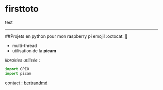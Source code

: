 # firsttoto
test

---

##Projets en python pour mon raspberry pi
emoji! :octocat:
:boar:

* multi-thread
* utilisation de la **picam**

_librairies utilisée_ :

```python
import GPIO
import picam
```

contact : [bertrandmd](bertrand.md@gmail.com)
